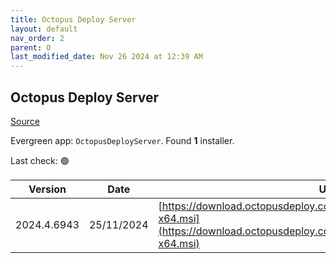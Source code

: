 ```yaml
---
title: Octopus Deploy Server
layout: default
nav_order: 2
parent: O
last_modified_date: Nov 26 2024 at 12:39 AM
---
```


## Octopus Deploy Server

[Source](https://octopus.com/)

Evergreen app: `OctopusDeployServer`. Found **1** installer.

Last check: 🟢

| Version     | Date       | URI                                                                                                                                              |
| ----------- | ---------- | ------------------------------------------------------------------------------------------------------------------------------------------------ |
| 2024.4.6943 | 25/11/2024 | [https://download.octopusdeploy.com/octopus/Octopus.2024.4.6943-x64.msi](https://download.octopusdeploy.com/octopus/Octopus.2024.4.6943-x64.msi) |
